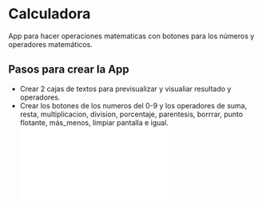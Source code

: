 # Calculadora
App para hacer operaciones matematicas con botones para los números y operadores matemáticos.

## Pasos para crear la App
- Crear 2 cajas de textos para previsualizar y visualiar resultado y operadores.
- Crear los botones de los numeros del 0-9 y los operadores de suma, resta, multiplicacion, division, porcentaje, parentesis, borrrar, punto flotante, más_menos, limpiar pantalla e igual.
      ![Calculador imagen](./src/calculadora.img)

